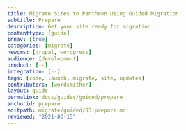 ```yaml
---
title: Migrate Sites to Pantheon Using Guided Migration
subtitle: Prepare
description: Get your site ready for migration.
contenttype: [guide]
innav: [true]
categories: [migrate]
newcms: [drupal, wordpress]
audience: [development]
product: [--]
integration: [--]
tags: [code, launch, migrate, site, updates]
contributors: [wordsmither]
layout: guide
permalink: docs/guides/guided/prepare
anchorid: prepare
editpath: migrate/guided/03-prepare.md
reviewed: "2021-06-15"
---
```


<Partial file="migrate/prepare.md" />